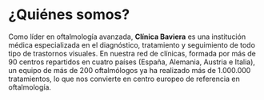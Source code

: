 # ¿Quiénes somos?

Como líder en oftalmología avanzada, **Clínica Baviera** es una institución médica especializada en el diagnóstico, tratamiento y seguimiento de todo tipo de trastornos visuales. En nuestra red de clínicas, formada por más de 90 centros repartidos en cuatro países (España, Alemania, Austria e Italia), un equipo de más de 200 oftalmólogos ya ha realizado más de 1.000.000 tratamientos, lo que nos convierte en centro europeo de referencia en oftalmología.
